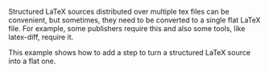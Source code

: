 Structured LaTeX sources distributed over multiple tex files can be convenient,
but sometimes, they need to be converted to a single flat LaTeX file.
For example, some publishers require this and also some tools, like latex-diff, require it.

This example shows how to add a step to turn a structured LaTeX source into a flat one.
